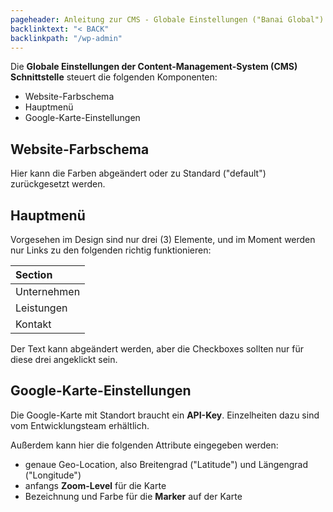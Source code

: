 ```yaml
---
pageheader: Anleitung zur CMS - Globale Einstellungen ("Banai Global")
backlinktext: "< BACK"
backlinkpath: "/wp-admin"
---
```


Die **Globale Einstellungen der Content-Management-System (CMS) Schnittstelle** 
steuert die folgenden Komponenten:

* Website-Farbschema
* Hauptmenü
* Google-Karte-Einstellungen

## Website-Farbschema

Hier kann die Farben abgeändert oder zu Standard ("default") zurückgesetzt werden.

## Hauptmenü

Vorgesehen im Design sind nur drei (3) Elemente, und im Moment werden nur Links zu den folgenden richtig funktionieren:

Section |
:-- |
Unternehmen |
Leistungen |
Kontakt |

Der Text kann abgeändert werden, aber die Checkboxes sollten nur für diese drei angeklickt sein.


## Google-Karte-Einstellungen

Die Google-Karte mit Standort braucht ein **API-Key**. Einzelheiten dazu sind vom Entwicklungsteam erhältlich.

Außerdem kann hier die folgenden Attribute eingegeben werden:

* genaue Geo-Location, also Breitengrad ("Latitude") und Längengrad ("Longitude")
* anfangs **Zoom-Level** für die Karte
* Bezeichnung und Farbe für die **Marker** auf der Karte

